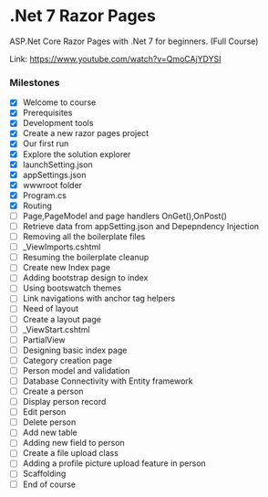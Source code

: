 # .Net 7 Razor Pages

ASP.Net Core Razor Pages with .Net 7 for beginners. (Full Course)

Link: <https://www.youtube.com/watch?v=QmoCAjYDYSI>

### Milestones

- [x] Welcome to course
- [x] Prerequisites
- [x] Development tools
- [x] Create a new razor pages project
- [x] Our first run
- [x] Explore the solution explorer
- [x] launchSetting.json
- [x] appSettings.json
- [x] wwwroot folder
- [x] Program.cs
- [x] Routing
- [ ] Page,PageModel and page handlers OnGet(),OnPost()
- [ ] Retrieve data from appSetting.json and Depepndency Injection
- [ ] Removing all the boilerplate files
- [ ] _ViewImports.cshtml
- [ ] Resuming the boilerplate cleanup
- [ ] Create new Index page
- [ ] Adding bootstrap design to index
- [ ] Using bootswatch themes
- [ ] Link navigations with anchor tag helpers
- [ ] Need of layout
- [ ] Create a layout page
- [ ] _ViewStart.cshtml
- [ ] PartialView
- [ ] Designing basic index page
- [ ] Category creation page
- [ ] Person model and validation
- [ ] Database Connectivity with Entity framework
- [ ] Create a person
- [ ] Display person record
- [ ] Edit person
- [ ] Delete person
- [ ] Add new table
- [ ] Adding new field to person
- [ ] Create a file upload class
- [ ] Adding a profile picture upload feature in person
- [ ] Scaffolding
- [ ] End of course
